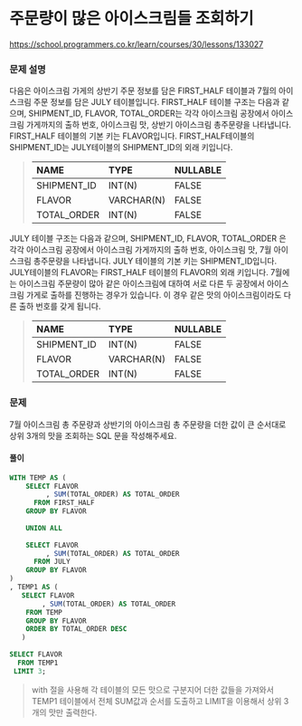 # 주문량이 많은 아이스크림들 조회하기
https://school.programmers.co.kr/learn/courses/30/lessons/133027

### 문제 설명
다음은 아이스크림 가게의 상반기 주문 정보를 담은 FIRST_HALF 테이블과 7월의 아이스크림 주문 정보를 담은 JULY 테이블입니다. FIRST_HALF 테이블 구조는 다음과 같으며, SHIPMENT_ID, FLAVOR, TOTAL_ORDER는 각각 아이스크림 공장에서 아이스크림 가게까지의 출하 번호, 아이스크림 맛, 상반기 아이스크림 총주문량을 나타냅니다. FIRST_HALF 테이블의 기본 키는 FLAVOR입니다. FIRST_HALF테이블의 SHIPMENT_ID는 JULY테이블의 SHIPMENT_ID의 외래 키입니다.


> | NAME        | TYPE       | NULLABLE |
> | :---------- | :--------- | -------- |
> | SHIPMENT_ID | INT(N)     | FALSE    |
> | FLAVOR      | VARCHAR(N) | FALSE    |
> | TOTAL_ORDER | INT(N)     | FALSE    |

JULY 테이블 구조는 다음과 같으며, SHIPMENT_ID, FLAVOR, TOTAL_ORDER 은 각각 아이스크림 공장에서 아이스크림 가게까지의 출하 번호, 아이스크림 맛, 7월 아이스크림 총주문량을 나타냅니다. JULY 테이블의 기본 키는 SHIPMENT_ID입니다. JULY테이블의 FLAVOR는 FIRST_HALF 테이블의 FLAVOR의 외래 키입니다. 7월에는 아이스크림 주문량이 많아 같은 아이스크림에 대하여 서로 다른 두 공장에서 아이스크림 가게로 출하를 진행하는 경우가 있습니다. 이 경우 같은 맛의 아이스크림이라도 다른 출하 번호를 갖게 됩니다.

> | NAME        | TYPE       | NULLABLE |
>| :---------- | :--------- | -------- |
> | SHIPMENT_ID | INT(N)     | FALSE    |
> | FLAVOR      | VARCHAR(N) | FALSE    |
> | TOTAL_ORDER | INT(N)     | FALSE    |

### 문제
7월 아이스크림 총 주문량과 상반기의 아이스크림 총 주문량을 더한 값이 큰 순서대로 상위 3개의 맛을 조회하는 SQL 문을 작성해주세요.


#### 풀이

```sql
WITH TEMP AS (
    SELECT FLAVOR
         , SUM(TOTAL_ORDER) AS TOTAL_ORDER
      FROM FIRST_HALF
    GROUP BY FLAVOR
    
    UNION ALL
    
    SELECT FLAVOR
         , SUM(TOTAL_ORDER) AS TOTAL_ORDER
      FROM JULY
    GROUP BY FLAVOR
)
, TEMP1 AS (
   SELECT FLAVOR
        , SUM(TOTAL_ORDER) AS TOTAL_ORDER
    FROM TEMP
    GROUP BY FLAVOR   
    ORDER BY TOTAL_ORDER DESC
   )
   
SELECT FLAVOR
  FROM TEMP1
 LIMIT 3;
```
> with 절을 사용해 각 테이블의 모든 맛으로 구분지어 더한 값들을 가져와서 TEMP1 테이블에서 전체 SUM값과 순서를 도출하고
> LIMIT을 이용해서 상위 3개의 맛만 출력한다.


